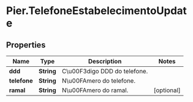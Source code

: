 # Pier.TelefoneEstabelecimentoUpdate

## Properties
Name | Type | Description | Notes
------------ | ------------- | ------------- | -------------
**ddd** | **String** | C\u00F3digo DDD do telefone. | 
**telefone** | **String** | N\u00FAmero do telefone. | 
**ramal** | **String** | N\u00FAmero do ramal. | [optional] 


